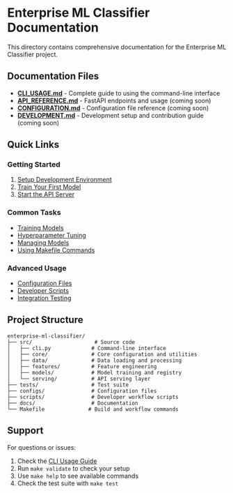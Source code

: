 # Enterprise ML Classifier Documentation

This directory contains comprehensive documentation for the Enterprise ML Classifier project.

## Documentation Files

- **[CLI_USAGE.md](CLI_USAGE.md)** - Complete guide to using the command-line interface
- **[API_REFERENCE.md](API_REFERENCE.md)** - FastAPI endpoints and usage (coming soon)
- **[CONFIGURATION.md](CONFIGURATION.md)** - Configuration file reference (coming soon)
- **[DEVELOPMENT.md](DEVELOPMENT.md)** - Development setup and contribution guide (coming soon)

## Quick Links

### Getting Started
1. [Setup Development Environment](CLI_USAGE.md#setup--installation)
2. [Train Your First Model](CLI_USAGE.md#train---train-a-machine-learning-model)
3. [Start the API Server](CLI_USAGE.md#serve---start-api-server)

### Common Tasks
- [Training Models](CLI_USAGE.md#training-commands)
- [Hyperparameter Tuning](CLI_USAGE.md#tune---hyperparameter-tuning)
- [Managing Models](CLI_USAGE.md#model-management-commands)
- [Using Makefile Commands](CLI_USAGE.md#makefile-commands)

### Advanced Usage
- [Configuration Files](CLI_USAGE.md#configuration-files)
- [Developer Scripts](CLI_USAGE.md#developer-scripts)
- [Integration Testing](CLI_USAGE.md#integration-with-other-tools)

## Project Structure

```
enterprise-ml-classifier/
├── src/                    # Source code
│   ├── cli.py             # Command-line interface
│   ├── core/              # Core configuration and utilities
│   ├── data/              # Data loading and processing
│   ├── features/          # Feature engineering
│   ├── models/            # Model training and registry
│   └── serving/           # API serving layer
├── tests/                 # Test suite
├── configs/               # Configuration files
├── scripts/               # Developer workflow scripts
├── docs/                  # Documentation
└── Makefile              # Build and workflow commands
```

## Support

For questions or issues:
1. Check the [CLI Usage Guide](CLI_USAGE.md)
2. Run `make validate` to check your setup
3. Use `make help` to see available commands
4. Check the test suite with `make test`